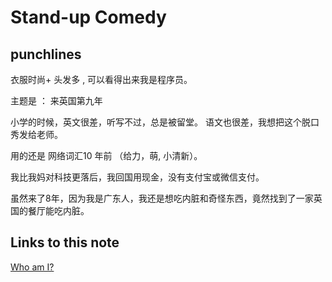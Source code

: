# Stand-up Comedy

## punchlines

衣服时尚+ 头发多 , 可以看得出来我是程序员。

主题是 ： 来英国第九年

小学的时候，英文很差，听写不过，总是被留堂。
语文也很差，我想把这个脱口秀发给老师。


用的还是 网络词汇10 年前 （给力，萌, 小清新）。

我比我妈对科技更落后，我回国用现金，没有支付宝或微信支付。

虽然来了8年，因为我是广东人，我还是想吃内脏和奇怪东西，竟然找到了一家英国的餐厅能吃内脏。
## Links to this note

[Who am I?](index.md)

